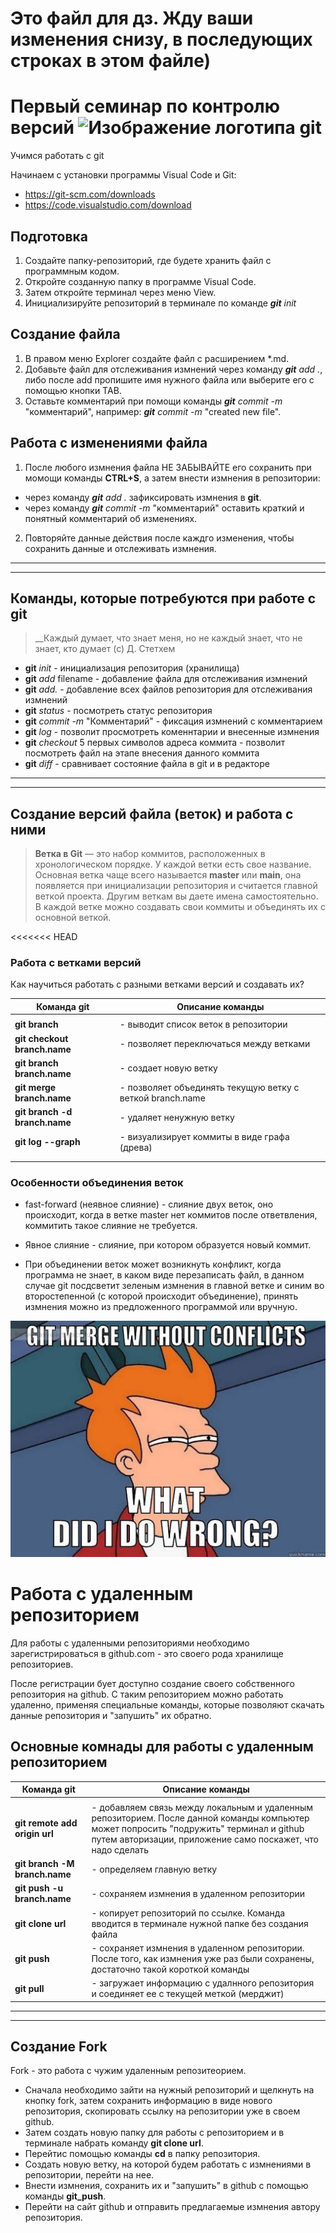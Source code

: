 # Это файл для дз. Жду ваши изменения снизу, в последующих строках в этом файле)

# Первый семинар по контролю версий ![Изображение логотипа git](./git.jpeg)
Учимся работать с git 

Начинаем с установки программы Visual Code и Git:

* <https://git-scm.com/downloads>
* <https://code.visualstudio.com/download>

## Подготовка
1. Создайте папку-репозиторий, где будете хранить файл с программным кодом.
2. Откройте созданную папку в программе Visual Code.
3. Затем откройте терминал через меню View.
4. Инициализируйте репозиторий в терминале по команде ***git*** *init*
## Создание файла
1. В правом меню Explorer создайте файл с расширением *.md.
2. Добавьте файл для отслеживания измнений через команду ***git*** *add .*, либо после add пропишите имя нужного файла или выберите его с помощью кнопки TAB.
3. Оставьте комментарий при помощи команды ***git*** *commit -m* "комментарий", например: ***git*** *commit -m* "created new file".
## Работа с изменениями файла 
1. После любого измнения файла НЕ ЗАБЫВАЙТЕ его сохранить при момощи команды **CTRL+S**, а затем внести измнения в репозитории:
* через команду  ***git*** *add .* зафиксировать измнения в **git**.
* через команду ***git*** *commit -m* "комментарий" оставить краткий и понятный комментарий об изменениях.
2. Повторяйте данные действия после каждго изменения, чтобы сохранить данные и отслеживать измнения. 

----
----
## Команды, которые потребуются при работе с **git**

> __Каждый думает, что знает меня, но не каждый знает, что не знает, кто думает (с) Д. Стетхем

* **git** *init* - инициализация репозитория (хранилища)
* **git** *add* filename - добавление файла для отслеживания измнений
* **git** *add.* - добавление всех файлов репозитория для отслеживания измнений
* **git** *status* - посмотреть статус репозитория
* **git** *commit -m* "Комментарий" - фиксация измнений с комментарием
* **git** *log* - позволит просмотреть коменнтарии и внесенные измнения
* **git** *checkout* 5 первых символов адреса коммита - позволит посмотреть файл на этапе внесения данного коммита
* **git** *diff* - сравнивает состояние файла в git и в редакторе
____
____
## Создание версий файла (веток) и работа с ними

> __Ветка в Git__ — это набор коммитов, расположенных в хронологическом порядке. У каждой ветки есть свое название. Основная ветка чаще всего называется __master__ или __main__, она появляется при инициализации репозитория и считается главной веткой проекта. Другим веткам вы даете имена самостоятельно. В каждой ветке можно создавать свои коммиты и объединять их с основной веткой. 

<<<<<<< HEAD
### Работа с ветками версий
Как  научиться работать с разными ветками версий и создавать их? 

|Команда git|Описание команды|
|-|-----------|
|||
|__git branch__| - выводит список веток в репозитории|
|__git checkout branch.name__| - позволяет переключаться между ветками|
|__git branch branch.name__| - создает новую ветку|
|__git merge branch.name__| - позволяет объединять текущую ветку с веткой branch.name|
|__git branch -d branch.name__| - удаляет ненужную ветку|
|__git log --graph__| - визуализирует коммиты в виде графа (древа)|
|||
|||

### Особенности объединения веток

* fast-forward (неявное слияние) - слияние двух веток, оно происходит, когда в ветке master нет коммитов после ответвления, коммитить такое слияние не требуется.
* Явное слияние  - слияние, при котором образуется новый коммит. 


* При объединении веток может возникнуть конфликт, когда программа не знает, в каком виде перезаписать файл, в данном случае git посдсветит зеленым измнения в главной ветке и синим во второстепенной (с которой происходит объединение), принять измнения можно из предложенного программой или вручную. 

![Картинка с сомневающимся бартом](./git-merge-without-conflict.jpg)

# Работа с удаленным репозиторием

Для работы с удаленными репозиториями необходимо зарегистрироваться в github.com - это своего рода хранилище репозиториев. 

После регистрации бует доступно создание своего собственного репозитория на github. С таким репозиторием можно работать удаленно, применяя специальные команды, которые позволяют скачать данные репозитория и "запушить" их обратно. 

## Основные комнады для работы с удаленным репозиторием

|Команда git|Описание команды|
|-|-----------|
|||
|__git remote add origin url__| - добавляем связь между локальным и удаленным репозиторием. После данной команды компьютер может попросить "подружить" терминал и github путем авторизации, приложение само поскажет, что надо сделать|
|__git branch -M branch.name__| - определяем главную ветку|
|__git push -u branch.name__| - сохраняем измнения в удаленном репозитории|
|__git clone url__| - копирует репозиторий по ссылке. Команда вводится в терминале нужной папке без создания файла|
|__git push__| - сохраняет измнения в удаленном репозитории. После того, как измнения уже раз были сохранены, достаточно такой короткой команды|
|__git pull__| - загружает информацию с удалнного репозитория и соединяет ее с текущей меткой (мерджит)|
---
---
## Создание Fork 

Fork - это работа с чужим удаленным репозитеорием. 
* Сначала необходимо зайти на нужный репозиторий и щелкнуть на кнопку fork, затем сохранить информацию в виде нового репозитория, скопировать ссылку на репозитории уже в своем github.
* Затем создать новую папку для работы с репозиторием и в терминале набрать команду  **git clone url**.
* Перейтис помощью команды **cd** в папку репозитория.
* Создать новую ветку, на которой будем работать с измнениями в репозитории, перейти на нее.
* Внести измнения, сохранить их и "запушить" в github с помощью команды **git_push**.
* Перейти на сайт github и отправить предлагаемые измнения автору репозитория.
 